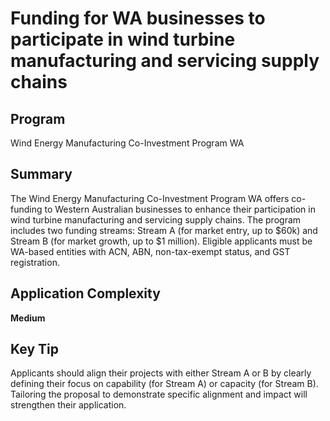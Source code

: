 # Funding for WA businesses to participate in wind turbine manufacturing and servicing supply chains
  
## Program
Wind Energy Manufacturing Co-Investment Program WA

## Summary
The Wind Energy Manufacturing Co-Investment Program WA offers co-funding to Western Australian businesses to enhance their participation in wind turbine manufacturing and servicing supply chains. The program includes two funding streams: Stream A (for market entry, up to $60k) and Stream B (for market growth, up to $1 million). Eligible applicants must be WA-based entities with ACN, ABN, non-tax-exempt status, and GST registration.

## Application Complexity
**Medium**

## Key Tip
Applicants should align their projects with either Stream A or B by clearly defining their focus on capability (for Stream A) or capacity (for Stream B). Tailoring the proposal to demonstrate specific alignment and impact will strengthen their application.
